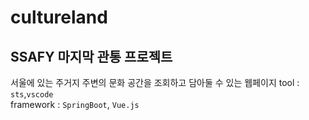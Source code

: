 # cultureland

SSAFY 마지막 관통 프로젝트
---
서울에 있는 주거지 주변의 문화 공간을 조회하고 담아둘 수 있는 웹페이지
tool : `sts`,`vscode` <br>
framework : `SpringBoot`, `Vue.js`


